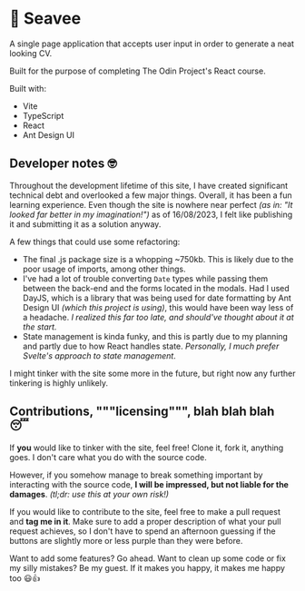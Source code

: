 # 🌊 Seavee 
A single page application that accepts user input in order to generate a neat looking CV.

Built for the purpose of completing The Odin Project's React course.

Built with:
- Vite
- TypeScript
- React
- Ant Design UI

## Developer notes 🤓
Throughout the development lifetime of this site, I have created significant technical debt and overlooked a few major things. Overall, it has been a fun learning experience. Even though the site is nowhere near perfect *(as in: "It looked far better in my imagination!")* as of 16/08/2023, I felt like publishing it and submitting it as a solution anyway.

A few things that could use some refactoring:
- The final .js package size is a whopping ~750kb. This is likely due to the poor usage of imports, among other things.
- I've had a lot of trouble converting `Date` types while passing them between the back-end and the forms located in the modals. Had I used DayJS, which is a library that was being used for date formatting by Ant Design UI *(which this project is using)*, this would have been way less of a headache. *I realized this far too late, and should've thought about it at the start.*
- State management is kinda funky, and this is partly due to my planning and partly due to how React handles state. *Personally, I much prefer Svelte's approach to state management*.

I might tinker with the site some more in the future, but right now any further tinkering is highly unlikely.

## Contributions, """licensing""", blah blah blah 😴
If **you** would like to tinker with the site, feel free! Clone it, fork it, anything goes. I don't care what you do with the source code.

However, if you somehow manage to break something important by interacting with the source code, **I will be impressed, but not liable for the damages**. *(tl;dr: use this at your own risk!)*

If you would like to contribute to the site, feel free to make a pull request and **tag me in it**. Make sure to add a proper description of what your pull request achieves, so I don't have to spend an afternoon guessing if the buttons are slightly more or less purple than they were before.

Want to add some features? Go ahead. Want to clean up some code or fix my silly mistakes? Be my guest. If it makes you happy, it makes me happy too 😃👍
